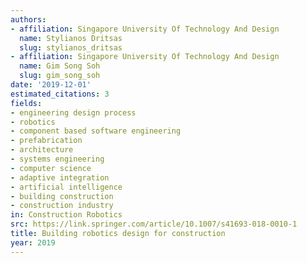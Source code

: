 ```yaml
---
authors:
- affiliation: Singapore University Of Technology And Design
  name: Stylianos Dritsas
  slug: stylianos_dritsas
- affiliation: Singapore University Of Technology And Design
  name: Gim Song Soh
  slug: gim_song_soh
date: '2019-12-01'
estimated_citations: 3
fields:
- engineering design process
- robotics
- component based software engineering
- prefabrication
- architecture
- systems engineering
- computer science
- adaptive integration
- artificial intelligence
- building construction
- construction industry
in: Construction Robotics
src: https://link.springer.com/article/10.1007/s41693-018-0010-1
title: Building robotics design for construction
year: 2019
---
```

